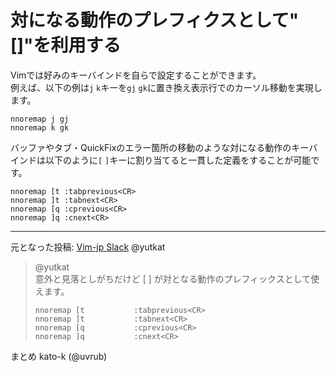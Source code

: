 # 対になる動作のプレフィクスとして"[]"を利用する

Vimでは好みのキーバインドを自らで設定することができます。  
例えば、以下の例は`j` `k`キーを`gj` `gk`に置き換え表示行でのカーソル移動を実現します。  

```vim
nnoremap j gj
nnoremap k gk
```

バッファやタブ・QuickFixのエラー箇所の移動のような対になる動作のキーバインドは以下のように`[` `]`キーに割り当てると一貫した定義をすることが可能です。  

```vim
nnoremap [t :tabprevious<CR>
nnoremap ]t :tabnext<CR>
nnoremap [q :cprevious<CR>
nnoremap ]q :cnext<CR>
```

-------------------------------------------------------------------------------
元となった投稿: [Vim-jp Slack](https://vim-jp.org/slacklog/C01JSLDQZH6/2021/01/#ts-1609907852.004700) @yutkat
> @yutkat  
> 意外と見落としがちだけど [ ] が対となる動作のプレフィックスとして使えます。  
> ```vim
> nnoremap [t           :tabprevious<CR>
> nnoremap ]t           :tabnext<CR>
> nnoremap [q           :cprevious<CR>
> nnoremap ]q           :cnext<CR> 
> ```

まとめ kato-k (@uvrub)
